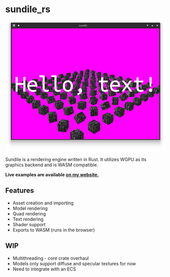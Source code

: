 # sundile_rs

![A field of rotated cubes with "Hello, Text!" written over it](./docs/Screenshot_20230411_170933.png)

Sundile is a rendering engine written in Rust. It utilizes WGPU as its graphics backend and is WASM compatible.

__Live examples are available [on my website.](https://cubething.dev/gfx)__

## Features

- Asset creation and importing
- Model rendering
- Quad rendering
- Text rendering
- Shader support
- Exports to WASM (runs in the browser)

## WIP

- Multithreading - core crate overhaul
- Models only support diffuse and specular textures for now
- Need to integrate with an ECS
